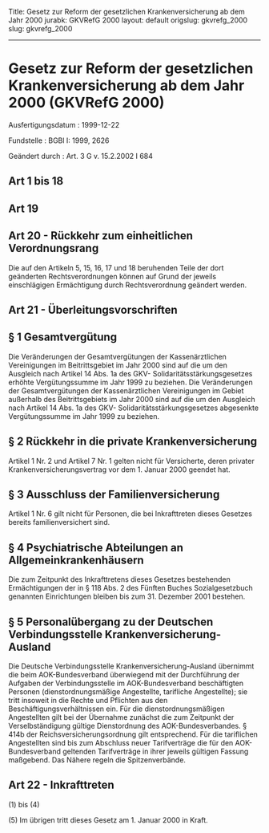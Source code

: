 Title: Gesetz zur Reform der gesetzlichen Krankenversicherung ab dem Jahr 2000
jurabk: GKVRefG 2000
layout: default
origslug: gkvrefg_2000
slug: gkvrefg_2000

---

# Gesetz zur Reform der gesetzlichen Krankenversicherung ab dem Jahr 2000 (GKVRefG 2000)

Ausfertigungsdatum
:   1999-12-22

Fundstelle
:   BGBl I: 1999, 2626

Geändert durch
:   Art. 3 G v. 15.2.2002 I 684


## Art 1 bis 18



## Art 19



## Art 20 - Rückkehr zum einheitlichen Verordnungsrang

Die auf den Artikeln 5, 15, 16, 17 und 18 beruhenden Teile der dort
geänderten Rechtsverordnungen können auf Grund der jeweils
einschlägigen Ermächtigung durch Rechtsverordnung geändert werden.


## Art 21 - Überleitungsvorschriften



## § 1 Gesamtvergütung

Die Veränderungen der Gesamtvergütungen der Kassenärztlichen
Vereinigungen im Beitrittsgebiet im Jahr 2000 sind auf die um den
Ausgleich nach Artikel 14 Abs. 1a des GKV-
Solidaritätsstärkungsgesetzes erhöhte Vergütungssumme im Jahr 1999 zu
beziehen. Die Veränderungen der Gesamtvergütungen der Kassenärztlichen
Vereinigungen im Gebiet außerhalb des Beitrittsgebiets im Jahr 2000
sind auf die um den Ausgleich nach Artikel 14 Abs. 1a des GKV-
Solidaritätsstärkungsgesetzes abgesenkte Vergütungssumme im Jahr 1999
zu beziehen.


## § 2 Rückkehr in die private Krankenversicherung

Artikel 1 Nr. 2 und Artikel 7 Nr. 1 gelten nicht für Versicherte,
deren privater Krankenversicherungsvertrag vor dem 1. Januar 2000
geendet hat.


## § 3 Ausschluss der Familienversicherung

Artikel 1 Nr. 6 gilt nicht für Personen, die bei Inkrafttreten dieses
Gesetzes bereits familienversichert sind.


## § 4 Psychiatrische Abteilungen an Allgemeinkrankenhäusern

Die zum Zeitpunkt des Inkrafttretens dieses Gesetzes bestehenden
Ermächtigungen der in § 118 Abs. 2 des Fünften Buches Sozialgesetzbuch
genannten Einrichtungen bleiben bis zum 31. Dezember 2001 bestehen.


## § 5 Personalübergang zu der Deutschen Verbindungsstelle Krankenversicherung-Ausland

Die Deutsche Verbindungsstelle Krankenversicherung-Ausland übernimmt
die beim AOK-Bundesverband überwiegend mit der Durchführung der
Aufgaben der Verbindungsstelle im AOK-Bundesverband beschäftigten
Personen (dienstordnungsmäßige Angestellte, tarifliche Angestellte);
sie tritt insoweit in die Rechte und Pflichten aus den
Beschäftigungsverhältnissen ein. Für die dienstordnungsmäßigen
Angestellten gilt bei der Übernahme zunächst die zum Zeitpunkt der
Verselbständigung gültige Dienstordnung des AOK-Bundesverbandes. §
414b der Reichsversicherungsordnung gilt entsprechend. Für die
tariflichen Angestellten sind bis zum Abschluss neuer Tarifverträge
die für den AOK-Bundesverband geltenden Tarifverträge in ihrer jeweils
gültigen Fassung maßgebend. Das Nähere regeln die Spitzenverbände.


## Art 22 - Inkrafttreten

(1) bis (4)

(5) Im übrigen tritt dieses Gesetz am 1. Januar 2000 in Kraft.

